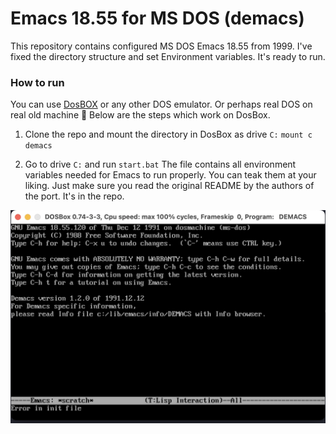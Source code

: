 # Emacs 18.55 for MS DOS (demacs)

This repository contains configured MS DOS Emacs 18.55 from 1999. I've fixed the directory structure and set Environment variables. It's ready to run.

### How to run

You can use [DosBOX](https://www.dosbox.com) or any other DOS emulator. Or perhaps real DOS on real old machine 🫡
Below are the steps which work on DosBox.

1. Clone the repo and mount the directory in DosBox as drive `C:`
`mount c demacs`

2. Go to drive `C:` and run `start.bat`
The file contains all environment variables needed for Emacs to run properly. You can teak them at your liking. Just make sure you read the original README by the authors of the port. It's in the repo.


![Emacs for MS DOS](emacs-screenshot.png)
